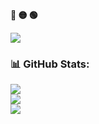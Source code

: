 <p align="left"><b><terminal>🔴 🟡 🟢</terminal></b></p>
<img align="center" src="https://readme-typing-svg.demolab.com?font=Noto+Sans&size=22&pause=1000&color=F7F7F7&background=000000&center=false&vCenter=true&width=440&lines=%24+Hey%2C+K4LAS4G+here+%3A)" />

### 📊 GitHub Stats:
![](https://github-readme-stats.vercel.app/api?username=AnonSecK4LAS4G&theme=dark&hide_border=false&include_all_commits=true&count_private=true)<br/>
![](https://github-readme-streak-stats.herokuapp.com/?user=AnonSecK4LAS4G&theme=dark&hide_border=false)<br/>
![](https://github-readme-stats.vercel.app/api/top-langs/?username=AnonSecK4LAS4G&theme=dark&hide_border=false&include_all_commits=true&count_private=true&layout=compact)
